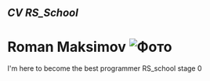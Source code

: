 ## *CV RS_School*  
# Roman Maksimov ![Фото](E:\Programming\RS_school\rsschool-cv\Me.jpg "My photo")
I'm here to become the best programmer RS_school stage 0  


